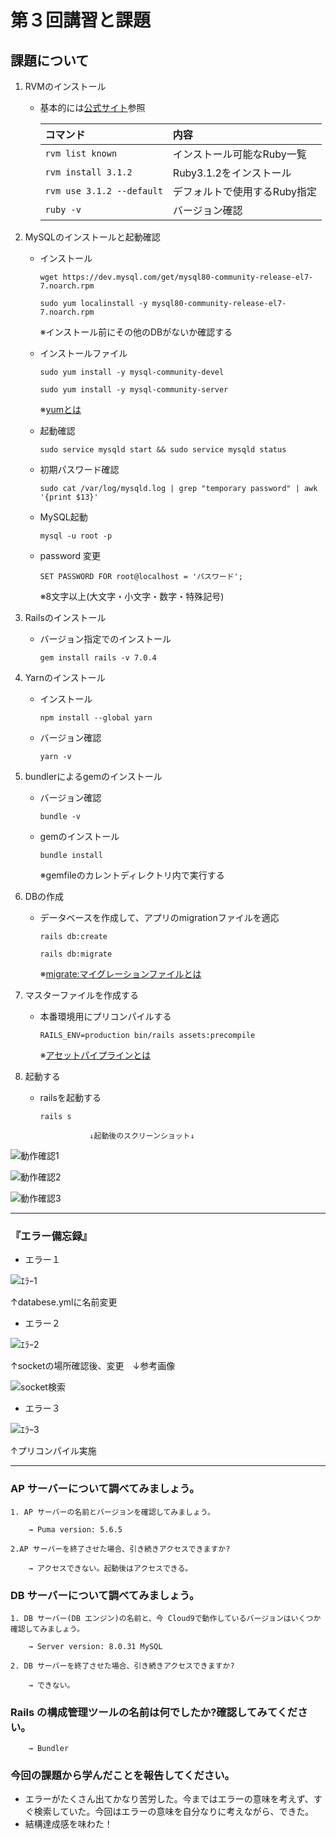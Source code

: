 # 第３回講習と課題

## 課題について

1. RVMのインストール<bar>

    - 基本的には[公式サイト](https://rvm.io/rvm/install)参照


        |コマンド          | 内容       |
        |:--------|:-----|
        |`rvm list known`|インストール可能なRuby一覧|
        |`rvm install 3.1.2`|Ruby3.1.2をインストール|
        |`rvm use 3.1.2 --default`|デフォルトで使用するRuby指定|
        |`ruby -v`|バージョン確認|

2. MySQLのインストールと起動確認


    - インストール

        `wget https://dev.mysql.com/get/mysql80-community-release-el7-7.noarch.rpm`

        `sudo yum localinstall -y mysql80-community-release-el7-7.noarch.rpm`
    

        ※インストール前にその他のDBがないか確認する
    
    -  インストールファイル

        `sudo yum install -y mysql-community-devel`

        `sudo yum install -y mysql-community-server`

        ※[yumとは](https://qiita.com/sksmnagisa/items/05a6f8a707010b8bea56)

    
    - 起動確認

        `sudo service mysqld start && sudo service mysqld status`

    - 初期パスワード確認
    
        `sudo cat /var/log/mysqld.log | grep "temporary password" | awk '{print $13}'`

    - MySQL起動

        `mysql -u root -p`
    
    - password 変更

        `SET PASSWORD FOR root@localhost = 'パスワード';`
        
        ※8文字以上(大文字・小文字・数字・特殊記号)
    
3. Railsのインストール

    - バージョン指定でのインストール

        `gem install rails -v 7.0.4`

4. Yarnのインストール

    - インストール

        `npm install --global yarn`

    - バージョン確認

        `yarn -v`

5. bundlerによるgemのインストール

    - バージョン確認

        `bundle -v`

    - gemのインストール

        `bundle install`


        ※gemfileのカレントディレクトリ内で実行する

6. DBの作成

    - データベースを作成して、アプリのmigrationファイルを適応

        `rails db:create`

        `rails db:migrate`

        ※[migrate:マイグレーションファイルとは](https://qiita.com/jackie0922youhei/items/09a7b081e40506f07358)

7. マスターファイルを作成する

    - 本番環境用にプリコンパイルする

        `RAILS_ENV=production bin/rails assets:precompile`

        ※[アセットパイプラインとは](https://blog.mothule.com/ruby/rails/ruby-rails-assets-pipeline-use#%E3%82%A2%E3%82%BB%E3%83%83%E3%83%88%E3%81%AE%E3%82%B3%E3%83%B3%E3%83%91%E3%82%A4%E3%83%AB%E3%81%AF%E7%92%B0%E5%A2%83%E4%BE%9D%E5%AD%98)

8. 起動する

    - railsを起動する

        `rails s`


            
                     ↓起動後のスクリーンショット↓

![動作確認1](images/dousa1.png)

![動作確認2](images/dousa2.png)

![動作確認3](images/dousa3.png)
        

-----

### 『エラー備忘録』



- エラー１

![ｴﾗｰ1](images/error1.png)

↑databese.ymlに名前変更

- エラー２

![ｴﾗｰ2](images/error2-0.png)

↑socketの場所確認後、変更　↓参考画像

![socket検索](images/error2-1.png)

- エラー３

![ｴﾗｰ3](images/error3.png)

↑プリコンパイル実施


------
### **AP サーバーについて調べてみましょう。**

    1. AP サーバーの名前とバージョンを確認してみましょう。

        → Puma version: 5.6.5

    2.AP サーバーを終了させた場合、引き続きアクセスできますか?
    
        → アクセスできない。起動後はアクセスできる。

### **DB サーバーについて調べてみましょう。**

    1. DB サーバー(DB エンジン)の名前と、今 Cloud9で動作しているバージョンはいくつか確認してみましょう。

        → Server version: 8.0.31 MySQL

    2. DB サーバーを終了させた場合、引き続きアクセスできますか?

        → できない。

### **Rails の構成管理ツールの名前は何でしたか?確認してみてください。**

        → Bundler

### **今回の課題から学んだことを報告してください。**

- エラーがたくさん出てかなり苦労した。今まではエラーの意味を考えず、すぐ検索していた。今回はエラーの意味を自分なりに考えながら、できた。
- 結構達成感を味わた！
